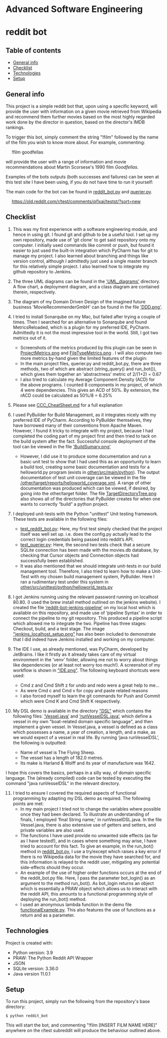# Advanced Software Engineering
#  reddit bot

## Table of contents
* [General info](#general-info)
* [Checklist](#checklist)
* [Technologies](#technologies)
* [Setup](#setup)

## General info
This project is a simple reddit bot that, upon using a specific keyword, will provide the user with information on a given movie retrieved from Wikipedia and recommend them further movies based on the most highly regarded work done by the director in question, based on the director's IMDB rankings.

To trigger this bot, simply comment the string "!film" followed by the name of the film you wish to know more about. For example, commenting:
   
&nbsp;&nbsp;&nbsp;&nbsp; !film goodfellas

will provide the user with a range of information and movie recommendations about Martin Scorsese's 1990 film _Goodfellas_.

Examples of the bots outputs (both successes and failures) can be seen at this test site I have been using, if you do not have time to run it yourself:

The main code for the bot can be found in [reddit_bot.py](https://github.com/conorfallon1995/reddit_bot/blob/master/reddit_bot.py) and [querier.py](https://github.com/conorfallon1995/reddit_bot/blob/master/querier.py).

&nbsp;&nbsp;&nbsp;&nbsp; https://old.reddit.com/r/test/comments/ql1xai/testst/?sort=new 

## Checklist

1. This was my first experience with a software engineering module, and hence in using git. I found git and github to be a useful tool. I set up my own repository, made use of 'git clone' to get said repository onto my computer. I initially used commands like commit or push, but found it easier to just used the built-in integration which PyCharm has for git to manage my project. I also learned about branching and things like version control, although I admittedly just used a single master branch for this relatively simple project. I also learned how to integrate my github repository to Jenkins.
2. The three UML diagrams can be found in the ['UML_diagrams'](https://github.com/conorfallon1995/reddit_bot/tree/master/UML_diagrams) directory. A flow chart, a deployment diagram, and a class diagram are contained therein, respectively.
3. The diagram of my Domain Driven Design of the imagined future business 'MovieRecommenderGmbH' can be found in the file ['DDD.png'](https://github.com/conorfallon1995/reddit_bot/blob/master/DDD.png).
4. I tried to install Sonarqube on my Mac, but failed after trying a couple of times. Then I searched for an alternative to Sonarqube and found MetricsReloaded, which is a plugin for my preferred IDE, PyCharm. Admittedly it is not the most impressive tool in the world. Still, I got two metrics out of it.
   * Screenshots of the metrics produced by this plugin can be seen in [ProjectMetrics.png](https://github.com/conorfallon1995/reddit_bot/blob/master/ProjectMetrics.png) and [FileTypeMetrics.png](https://github.com/conorfallon1995/reddit_bot/blob/master/FileTypeMetrics.png) . I will also compute two more metrics by-hand given the limited features of the plugin:
   * In the main project files, querier.py and reddit_bot.py, there are three methods, two of which are abstract (string_query() and run_bot()), which gives them together an 'abstractness' metric of 2/(1+2) = 0.67
   * I also tried to calculate my Average Component Density (ACD) for the above programs. I counted 8 components in my project, of which 4 were dependencies. This gives an ACD of 50%. By extension, the rACD could be calculated as 50%/8 = 6.25%
5. Please see [CCC_CheatSheet.md](https://github.com/conorfallon1995/reddit_bot/blob/master/CCC_CheatSheet.md) for a full explanation
6. I used PyBuilder for Build Management, as it integrates nicely with my preferred IDE of PyCharm. According to PyBuilder themselves, they have borrowed many of their conventions from Apache Maven. However, I found it tricky to integrate with my project, because I had completed the coding part of my project first and then tried to tack on the build system after the fact. Successful console deployment of the tool can be viewed in the file ['BuildSumary.png'](https://github.com/conorfallon1995/reddit_bot/blob/master/BuildSumary.png)
   * However, I did use it to produce some documentation and run a basic unit test to show that I had used this as an opportunity to learn a build tool, creating some basic documentation and tests for a helloworld.py program (exists in [other/src/main/python](https://github.com/conorfallon1995/reddit_bot/blob/master/other/src/unittest/python/helloworld.py)). The output documentation of test unit coverage can be viewed in the file [/other/target/reports/helloworld_coverage.xml](https://github.com/conorfallon1995/reddit_bot/blob/master/other/target/reports/helloworld_coverage.xml). A range of other documentation was produced which can be viewed, if desired, by going into the other/target folder. The file [TargetDirectoryTree.png](https://github.com/conorfallon1995/reddit_bot/blob/master/TargetDirectoryTree.png) also shows all of the directories that PyBuilder creates for when one wants to correctly “build” a python project.
7. I deployed unit-tests with the Python "unittest" Unit testing framework. These tests are available in the following files:
   * [test_reddit_bot.py](https://github.com/conorfallon1995/reddit_bot/blob/master/test_reddit_bot.py): Here, my first test simply checked that the project itself was well set up. i.e. does the config.py actually lead to the correct login credentials being passed into reddit’s API.
   * [test_querier.py](https://github.com/conorfallon1995/reddit_bot/blob/master/test_querier.py): Here, the second two tests check that a secure SQLite connection has been made with the movies.db database, by checking that Cursor objects and Connection objects had successfully been established.
   * It was also mentioned that we should integrate unit-tests in our build management tool. Therefore, I also tried to learn how to make a Unit-Test with my chosen build management system, PyBuilder. Here I ran a rudimentary test under this system in [other/src/unittest/python/helloworld_tests.py](https://github.com/conorfallon1995/reddit_bot/blob/master/other/src/unittest/python/helloworld_tests.py)
8. I got Jenkins running using the relevant password running on localhost 80.80. (I used the brew install method outlined on the jenkins website). 
I created the file [‘reddit-bot-jenkins-pipeline’](https://github.com/conorfallon1995/reddit_bot/blob/master/reddit_bot_jenkins-pipeline) on my local host which is available on this repository, and made use of ‘pipeline Syntax’ in order to connect the pipeline to my git repository. This produced a pipeline script which allowed me to integrate the two. Pipeline has three stages: Checkout, build, and a test stage. The image ["jenkins_localhost_setup.png"](https://github.com/conorfallon1995/reddit_bot/blob/master/jenkins_localhost_setup.png) has also been included to demonstrate that I did indeed have Jenkins installed and working on my computer.

9. The IDE I use, as already mentioned, was PyCharm, developed by JetBrains. I like it firstly as it already takes care of my virtual environment in the 'venv' folder, allowing me not to worry about things like dependencies (or at least not worry too much!). A screenshot of my workflow is shown in ["IDE.png"](https://github.com/conorfallon1995/reddit_bot/blob/master/IDE.png). The following keyboard shortcuts were used:
    * Cmd z and Cmd Shift z for undo and redo were a great help to me...
    * As were Cmd c and Cmd v for copy and paste related reasons
    * I also forced myself to learn the git commands for Push and Commit which were Cmd K and Cmd Shift K respectively.
10. My DSL demo is available in the directory ["DSL"](https://github.com/conorfallon1995/reddit_bot/tree/master/DSL) which contains the following files: [‘Vessel.java’](https://github.com/conorfallon1995/reddit_bot/blob/master/DSL/Vessel.java) and [‘runVesselDSL.java’](https://github.com/conorfallon1995/reddit_bot/blob/master/DSL/runVesselDSL.java), which define a vessel in my own "boat-related domain specific language", and then implement a given vessel. In Vessel.java, a vessel is defined as a class which possesses a name, a year of creation, a length, and a make, as we would expect of a vessel in real life. By running ‘java runVesselDSL’, the following is outputted:
    * Name of vessel is The Flying Sheep.
    * The vessel has a length of 182.0 metres.
    * Its make is Harland & Wolff and its year of manufacture was 1642.

I hope this covers the basics, perhaps in a silly way, of domain specific language. The (already compiled) code can be tested by executing the command "java runVesselDSL" in the relevant directory.

11. I tried to ensure I covered the required aspects of functional programming by adapting my DSL demo as required. The following points are met:
    * In my main project I tried not to change the variables where possible once they had been declared. To illustrate an understanding of finals, I employed ‘final String name;' in runVesselDSL.java. In the file Vessel.java, there is also extensive use of getters and setters, and private variables are also used.
    * The functions I have used provide no unwanted side effects (as far as I have tested!), and in cases where something may arise, I have tried to account for this fact. To give an example, in the run_bot() method in [reddit_bot.py](https://github.com/conorfallon1995/reddit_bot/blob/master/reddit_bot.py), I use a try/except which raises a key error if there is no Wikipedia data for the movie they have searched for, and this information is relayed to the reddit user, mitigating any potential side-effects should they occur.
    * An example of the use of higher order functions occurs at the end of the reddit_bot.py file. Here, I pass the parameter bot_login() as an argument to the method run_bot(). As bot_login returns an object which is essentially a PRAW object which allows us to interact with the reddit API, this amounts to a functional programming style of deploying the run_bot() method.
    * I used an anonymous lambda function in the demo file [functionalExample.py](https://github.com/conorfallon1995/reddit_bot/blob/master/functionalExample.py). This also features the use of functions as a return and as a parameter.


## Technologies
Project is created with:
* Python version: 3.9
* PRAW: The Python Reddit API Wrapper
* JSON
* SQLite version: 3.36.0
* Java version 11.0.1
	
## Setup
To run this project, simply run the following from the repository's base directory:

```
$ python reddit_bot
```
This will start the bot, and commenting "!film [INSERT FILM NAME HERE]" anywhere on the r/test subreddit will produce the behaviour outlined above. 
